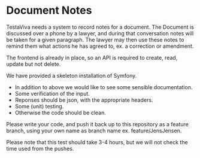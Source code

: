 # Document Notes

TestaViva needs a system to record notes for a document. The Document is discussed over a phone by a lawyer, and during that conversation notes will be taken for a given paragraph. The lawyer may then use these notes to remind them what actions he has agreed to, ex. a correction or amendment.

The frontend is already in place, so an API is required to create, read, update but not delete.

We have provided a skeleton installation of Symfony.

* In addition to above we would like to see some sensible documentation.
* Some verification of the input.
* Reponses should be json, with the appropriate headers.
* Some (unit) testing.
* Otherwise the code should be clean.


Please write your code, and push it back up to this repository as a feature branch, using your own name as branch name ex. feature/JensJensen.

Please note that this test should take 3-4 hours, but we will not check the time used from the pushes.

